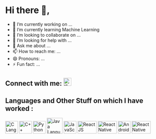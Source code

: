 # Hi there 👋,

<!--
**RahulSChauhan50/RahulSChauhan50** is a ✨ _special_ ✨ repository because its `README.md` (this file) appears on your GitHub profile.-->

- 🔭 I’m currently working on ...
- 🌱 I’m currently learning Machine Learning
- 👯 I’m looking to collaborate on ...
- 🤔 I’m looking for help with ...
- 💬 Ask me about ...
- 📫 How to reach me: ...
- 😄 Pronouns: ...
- ⚡ Fun fact: ...

## Connect with me: [<img src="https://image.flaticon.com/icons/png/512/174/174857.png" height="25" width="25" title="linkedin.com/in/rahul-s-chauhan-005223199/"/>](https://www.linkedin.com/in/rahul-s-chauhan-005223199/)
## Languages and Other Stuff on which I have worked : 
[<img src="https://cdn.iconscout.com/icon/free/png-512/c-programming-569564.png" height="40" width="40" title="C Language"/>](https://devdocs.io/c/)
[<img src="https://sdtimes.com/wp-content/uploads/2018/03/cpppp-490x490.png" height="40" width="40" title="C++ Language"/>](https://devdocs.io/cpp/)
[<img src="https://upload.wikimedia.org/wikipedia/commons/thumb/c/c3/Python-logo-notext.svg/1200px-Python-logo-notext.svg.png" height="40" width="40" title="Python Language"/>](https://docs.python.org/3/)
[<img src="https://png2.cleanpng.com/sh/014c432977cfd74b26f0a7e3d1aea8c9/L0KzQYq3VsI0N6dviJH0aYP2gLBuTfxwb5CygtNBYT3ndcfsjP9xdZZzjJ90aYSwgLF5lPFjdJYyhtd9d3B1e37ukvFxcJpoRadtMHa1RbW9gfRkO2k6RqUAMkizRYi8UcU3OWM8S6o6NEe0QYi1kP5o/kisspng-logo-java-development-kit-portable-network-graphic-5d0f25d6adc385.3528057515612738147117.png" height="50" width="50" title="Java Language"/>](https://docs.oracle.com/en/java/)
[<img src="https://png2.cleanpng.com/sh/365663285495df76de8fb98b3cee426d/L0KzQYm3VMI2N6lpiZH0aYP2gLBuTfpifpJ4eARycISweMX0jL1td5h0RdR1b3ewc8T6U71raadmhtd8ZT24cba3UvY0a5M4Tdc6Mz65Q4iCVsczO2I6SqYBNEG4SYeAU8Q4NqFzf3==/kisspng-javascript-html-logo-blog-css3-javanese-5ae02f3cb35e13.6379672315246415967347.png" height="40" width="40" title="JavaScript Language"/>](https://developer.mozilla.org/en-US/docs/Web/JavaScript)
[<img src="https://upload.wikimedia.org/wikipedia/commons/thumb/a/a7/React-icon.svg/1280px-React-icon.svg.png" height="40" width="60" title="React JS"/>](https://reactjs.org/docs/getting-started.html)
[<img src="https://upload.wikimedia.org/wikipedia/commons/thumb/a/a7/React-icon.svg/1280px-React-icon.svg.png" height="40" width="60" title="ReactNative"/>](https://reactnative.dev/docs/getting-started)
[<img src="https://2.bp.blogspot.com/-tzm1twY_ENM/XlCRuI0ZkRI/AAAAAAAAOso/BmNOUANXWxwc5vwslNw3WpjrDlgs9PuwQCLcBGAsYHQ/s1600/pasted%2Bimage%2B0.png" height="40" width="40" title="Android Studio(Java)"/>](https://developer.android.com/guide/components/activities/intro-activities)
[<img src="https://upload.wikimedia.org/wikipedia/commons/thumb/a/a7/React-icon.svg/1280px-React-icon.svg.png" height="40" width="60" title="ReactNative"/>](https://reactnative.dev/docs/getting-started)
